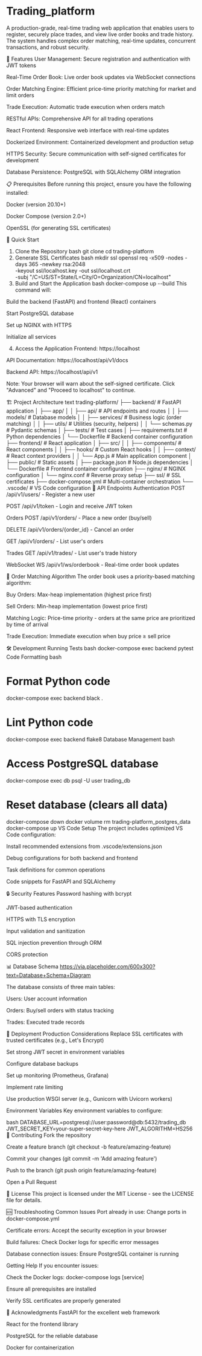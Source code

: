 # Trading_platform

A production-grade, real-time trading web application that enables users to register, securely place trades, and view live order books and trade history. The system handles complex order matching, real-time updates, concurrent transactions, and robust security.

🌟 Features
User Management: Secure registration and authentication with JWT tokens

Real-Time Order Book: Live order book updates via WebSocket connections

Order Matching Engine: Efficient price-time priority matching for market and limit orders

Trade Execution: Automatic trade execution when orders match

RESTful APIs: Comprehensive API for all trading operations

React Frontend: Responsive web interface with real-time updates

Dockerized Environment: Containerized development and production setup

HTTPS Security: Secure communication with self-signed certificates for development

Database Persistence: PostgreSQL with SQLAlchemy ORM integration

📋 Prerequisites
Before running this project, ensure you have the following installed:

Docker (version 20.10+)

Docker Compose (version 2.0+)

OpenSSL (for generating SSL certificates)

🚀 Quick Start
1. Clone the Repository
bash
git clone <repository-url>
cd trading-platform
2. Generate SSL Certificates
bash
mkdir ssl
openssl req -x509 -nodes -days 365 -newkey rsa:2048 \
  -keyout ssl/localhost.key -out ssl/localhost.crt \
  -subj "/C=US/ST=State/L=City/O=Organization/CN=localhost"
3. Build and Start the Application
bash
docker-compose up --build
This command will:

Build the backend (FastAPI) and frontend (React) containers

Start PostgreSQL database

Set up NGINX with HTTPS

Initialize all services

4. Access the Application
Frontend: https://localhost

API Documentation: https://localhost/api/v1/docs

Backend API: https://localhost/api/v1

Note: Your browser will warn about the self-signed certificate. Click "Advanced" and "Proceed to localhost" to continue.

🏗️ Project Architecture
text
trading-platform/
├── backend/                 # FastAPI application
│   ├── app/
│   │   ├── api/            # API endpoints and routes
│   │   ├── models/         # Database models
│   │   ├── services/       # Business logic (order matching)
│   │   ├── utils/          # Utilities (security, helpers)
│   │   └── schemas.py      # Pydantic schemas
│   ├── tests/              # Test cases
│   ├── requirements.txt    # Python dependencies
│   └── Dockerfile          # Backend container configuration
├── frontend/               # React application
│   ├── src/
│   │   ├── components/     # React components
│   │   ├── hooks/          # Custom React hooks
│   │   ├── context/        # React context providers
│   │   └── App.js          # Main application component
│   ├── public/             # Static assets
│   ├── package.json        # Node.js dependencies
│   └── Dockerfile          # Frontend container configuration
├── nginx/                  # NGINX configuration
│   └── nginx.conf          # Reverse proxy setup
├── ssl/                    # SSL certificates
├── docker-compose.yml      # Multi-container orchestration
└── .vscode/                # VS Code configuration
🔧 API Endpoints
Authentication
POST /api/v1/users/ - Register a new user

POST /api/v1/token - Login and receive JWT token

Orders
POST /api/v1/orders/ - Place a new order (buy/sell)

DELETE /api/v1/orders/{order_id} - Cancel an order

GET /api/v1/orders/ - List user's orders

Trades
GET /api/v1/trades/ - List user's trade history

WebSocket
WS /api/v1/ws/orderbook - Real-time order book updates

🎯 Order Matching Algorithm
The order book uses a priority-based matching algorithm:

Buy Orders: Max-heap implementation (highest price first)

Sell Orders: Min-heap implementation (lowest price first)

Matching Logic: Price-time priority - orders at the same price are prioritized by time of arrival

Trade Execution: Immediate execution when buy price ≥ sell price

🛠️ Development
Running Tests
bash
docker-compose exec backend pytest
Code Formatting
bash
# Format Python code
docker-compose exec backend black .

# Lint Python code
docker-compose exec backend flake8
Database Management
bash
# Access PostgreSQL database
docker-compose exec db psql -U user trading_db

# Reset database (clears all data)
docker-compose down
docker volume rm trading-platform_postgres_data
docker-compose up
VS Code Setup
The project includes optimized VS Code configuration:

Install recommended extensions from .vscode/extensions.json

Debug configurations for both backend and frontend

Task definitions for common operations

Code snippets for FastAPI and SQLAlchemy

🔒 Security Features
Password hashing with bcrypt

JWT-based authentication

HTTPS with TLS encryption

Input validation and sanitization

SQL injection prevention through ORM

CORS protection

📊 Database Schema
https://via.placeholder.com/600x300?text=Database+Schema+Diagram

The database consists of three main tables:

Users: User account information

Orders: Buy/sell orders with status tracking

Trades: Executed trade records

🚀 Deployment
Production Considerations
Replace SSL certificates with trusted certificates (e.g., Let's Encrypt)

Set strong JWT secret in environment variables

Configure database backups

Set up monitoring (Prometheus, Grafana)

Implement rate limiting

Use production WSGI server (e.g., Gunicorn with Uvicorn workers)

Environment Variables
Key environment variables to configure:

bash
DATABASE_URL=postgresql://user:password@db:5432/trading_db
JWT_SECRET_KEY=your-super-secret-key-here
JWT_ALGORITHM=HS256
🤝 Contributing
Fork the repository

Create a feature branch (git checkout -b feature/amazing-feature)

Commit your changes (git commit -m 'Add amazing feature')

Push to the branch (git push origin feature/amazing-feature)

Open a Pull Request

📝 License
This project is licensed under the MIT License - see the LICENSE file for details.

🆘 Troubleshooting
Common Issues
Port already in use: Change ports in docker-compose.yml

Certificate errors: Accept the security exception in your browser

Build failures: Check Docker logs for specific error messages

Database connection issues: Ensure PostgreSQL container is running

Getting Help
If you encounter issues:

Check the Docker logs: docker-compose logs [service]

Ensure all prerequisites are installed

Verify SSL certificates are properly generated

🙏 Acknowledgments
FastAPI for the excellent web framework

React for the frontend library

PostgreSQL for the reliable database

Docker for containerization
